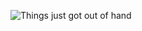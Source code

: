 ![Things just got out of hand](https://user-images.githubusercontent.com/64063190/167459739-b8dd08f2-b600-4597-86d1-b774b81b2100.gif)
